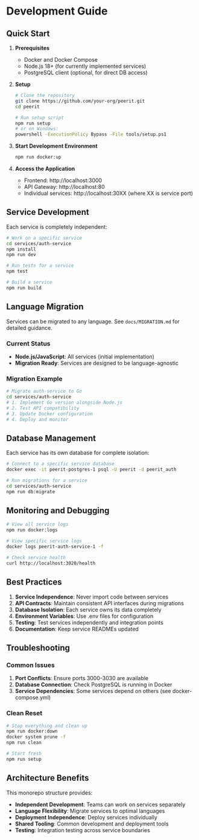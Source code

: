# Development Guide

## Quick Start

1. **Prerequisites**
   - Docker and Docker Compose
   - Node.js 18+ (for currently implemented services)
   - PostgreSQL client (optional, for direct DB access)

2. **Setup**
   ```bash
   # Clone the repository
   git clone https://github.com/your-org/peerit.git
   cd peerit
   
   # Run setup script
   npm run setup
   # or on Windows:
   powershell -ExecutionPolicy Bypass -File tools/setup.ps1
   ```

3. **Start Development Environment**
   ```bash
   npm run docker:up
   ```

4. **Access the Application**
   - Frontend: http://localhost:3000
   - API Gateway: http://localhost:80
   - Individual services: http://localhost:30XX (where XX is service port)

## Service Development

Each service is completely independent:

```bash
# Work on a specific service
cd services/auth-service
npm install
npm run dev

# Run tests for a service
npm test

# Build a service
npm run build
```

## Language Migration

Services can be migrated to any language. See `docs/MIGRATION.md` for detailed guidance.

### Current Status
- **Node.js/JavaScript**: All services (initial implementation)
- **Migration Ready**: Services are designed to be language-agnostic

### Migration Example
```bash
# Migrate auth-service to Go
cd services/auth-service
# 1. Implement Go version alongside Node.js
# 2. Test API compatibility
# 3. Update Docker configuration
# 4. Deploy and monitor
```

## Database Management

Each service has its own database for complete isolation:

```bash
# Connect to a specific service database
docker exec -it peerit-postgres-1 psql -U peerit -d peerit_auth

# Run migrations for a service
cd services/auth-service
npm run db:migrate
```

## Monitoring and Debugging

```bash
# View all service logs
npm run docker:logs

# View specific service logs
docker logs peerit-auth-service-1 -f

# Check service health
curl http://localhost:3020/health
```

## Best Practices

1. **Service Independence**: Never import code between services
2. **API Contracts**: Maintain consistent API interfaces during migrations
3. **Database Isolation**: Each service owns its data completely
4. **Environment Variables**: Use .env files for configuration
5. **Testing**: Test services independently and integration points
6. **Documentation**: Keep service READMEs updated

## Troubleshooting

### Common Issues

1. **Port Conflicts**: Ensure ports 3000-3030 are available
2. **Database Connection**: Check PostgreSQL is running in Docker
3. **Service Dependencies**: Some services depend on others (see docker-compose.yml)

### Clean Reset
```bash
# Stop everything and clean up
npm run docker:down
docker system prune -f
npm run clean

# Start fresh
npm run setup
```

## Architecture Benefits

This monorepo structure provides:

- **Independent Development**: Teams can work on services separately
- **Language Flexibility**: Migrate services to optimal languages
- **Deployment Independence**: Deploy services individually
- **Shared Tooling**: Common development and deployment tools
- **Testing**: Integration testing across service boundaries
